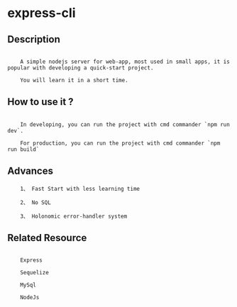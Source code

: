 # express-cli

## Description

```

    A simple nodejs server for web-app, most used in small apps, it is popular with developing a quick-start project.

    You will learn it in a short time.

```

## How to use it ?

```

    In developing, you can run the project with cmd commander `npm run dev`.

    For production, you can run the project with cmd commander `npm run build`

```

## Advances

```
    1、 Fast Start with less learning time

    2、 No SQL

    3、 Holonomic error-handler system

```

## Related Resource

```

    Express

    Sequelize

    MySql

    NodeJs

```

